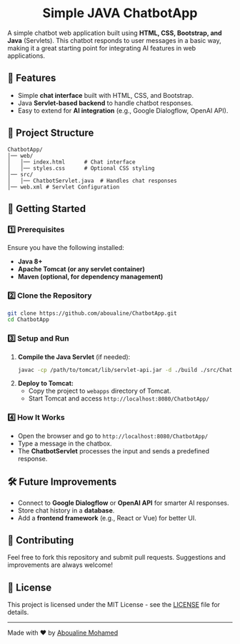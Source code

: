 <div align="center">
  
  # Simple JAVA ChatbotApp

</div>

A simple chatbot web application built using **HTML, CSS, Bootstrap, and Java** (Servlets). This chatbot responds to user messages in a basic way, making it a great starting point for integrating AI features in web applications.

## 📌 Features
- Simple **chat interface** built with HTML, CSS, and Bootstrap.
- Java **Servlet-based backend** to handle chatbot responses.
- Easy to extend for **AI integration** (e.g., Google Dialogflow, OpenAI API).

## 📁 Project Structure
```
ChatbotApp/
│── web/
│   │── index.html      # Chat interface
│   │── styles.css      # Optional CSS styling
│── src/
│   │── ChatbotServlet.java  # Handles chat responses
│── web.xml # Servlet Configuration
```

## 🚀 Getting Started

### 1️⃣ Prerequisites
Ensure you have the following installed:
- **Java 8+**
- **Apache Tomcat (or any servlet container)**
- **Maven (optional, for dependency management)**

### 2️⃣ Clone the Repository
```sh
git clone https://github.com/aboualine/ChatbotApp.git
cd ChatbotApp
```

### 3️⃣ Setup and Run
1. **Compile the Java Servlet** (if needed):
   ```sh
   javac -cp /path/to/tomcat/lib/servlet-api.jar -d ./build ./src/ChatbotServlet.java
   ```
2. **Deploy to Tomcat:**
   - Copy the project to `webapps` directory of Tomcat.
   - Start Tomcat and access `http://localhost:8080/ChatbotApp/`

### 4️⃣ How It Works
- Open the browser and go to `http://localhost:8080/ChatbotApp/`
- Type a message in the chatbox.
- The **ChatbotServlet** processes the input and sends a predefined response.

## 🛠️ Future Improvements
- Connect to **Google Dialogflow** or **OpenAI API** for smarter AI responses.
- Store chat history in a **database**.
- Add a **frontend framework** (e.g., React or Vue) for better UI.

## 🤝 Contributing
Feel free to fork this repository and submit pull requests. Suggestions and improvements are always welcome!

## 📄 License
This project is licensed under the MIT License - see the [LICENSE](LICENSE) file for details.

---
Made with ❤️ by [Aboualine Mohamed](https://github.com/aboualine)


